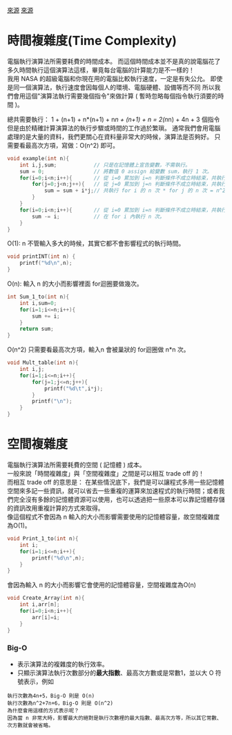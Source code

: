 [來源](https://ithelp.ithome.com.tw/articles/10216436)
[來源](https://www.itread01.com/content/1542770709.html)
# 時間複雜度(Time Complexity)
電腦執行演算法所需要耗費的時間成本。
而這個時間成本並不是真的說電腦花了多久時間執行這個演算法這樣，畢竟每台電腦的計算能力是不一樣的！  
我用 NASA 的超級電腦和你現在用的電腦比較執行速度，一定是有失公允。
即使是同一個演算法，執行速度會因每個人的環境、電腦硬體、設備等而不同
所以我們會用這個"演算法執行需要幾個指令"來做計算 ( 暫時忽略每個指令執行須要的時間 )。

總共需要執行：
1  +  (n+1)  +  n*(n+1)  +  n*n  +  (n+1)  +  n  =  2(n*n) + 4n + 3 個指令  
但是由於精確計算演算法的執行步驟或時間的工作過於繁瑣。
通常我們會用電腦處理的是大量的資料，我們更關心在資料量非常大的時候，演算法是否夠好。
只需要看最高次方項，寫做：O(n^2) 即可。
```c
void example(int n){
    int i,j,sum;            // 只是在記憶體上宣告變數，不需執行。
    sum = 0;                // 將數值 0 assign 給變數 sum，執行 1 次。
    for(i=0;i<n;i++){       // 從 i=0 累加到 i=n 判斷條件不成立時結束，共執行 n+1 次。  
        for(j=0;j<n;j++){   // 從 j=0 累加到 j=n 判斷條件不成立時結束，共執行 n*(n+1)次。
            sum = sum + i*j;// 共執行 for i 的 n 次 * for j 的 n 次 = n^2 次。
        }
    }
    for(i=0;i<n;i++){       // 從 i=0 累加到 i=n 判斷條件不成立時結束，共執行 n+1 次。
        sum -= i;           // 在 for i 內執行 n 次。
    }
}
```
O(1): n 不管輸入多大的時候，其實它都不會影響程式的執行時間。
```c
void printINT(int n) {
	printf("%d\n",n);
}
```
O(n): 輸入 n 的大小而影響裡面 for迴圈要做幾次。
```c
int Sum_1_to(int n){
    int i,sum=0;
    for(i=1;i<=n;i++){
        sum += i;
    }
    return sum;
}
```
O(n^2) 只需要看最高次方項，輸入n 會被巢狀的 for迴圈做 n*n 次。
```c
void Mult_table(int n){
    int i,j;
    for(i=1;i<=n;i++){
        for(j=1;j<=n;j++){
            printf("%d\t",i*j);
        }
        printf("\n");
    }
}
```

# 空間複雜度

電腦執行演算法所需要耗費的空間 ( 記憶體 ) 成本。  
一般來說「時間複雜度」與「空間複雜度」之間是可以相互 trade off 的！  
而相互 trade off 的意思是：
在某些情況底下，我們是可以讓程式多用一些記憶體空間來多記一些資訊，就可以省去一些重複的運算來加速程式的執行時間；或者我們完全沒有多餘的記憶體資源可以使用，也可以透過把一些原本可以靠記憶體存儲的資訊改用重複計算的方式來取得。  
像這個程式不會因為 n 輸入的大小而影響需要使用的記憶體容量，故空間複雜度為O(1)。
```c
void Print_1_to(int n){
    int i;
    for(i=1;i<=n;i++){
        printf("%d\n",n);
    }
}
```
會因為輸入 n 的大小而影響它會使用的記憶體容量，空間複雜度為O(n) 
```c
void Create_Array(int n){
    int i,arr[n];
    for(i=0;i<n;i++){
        arr[i]=i;
    }
}
```
### Big-O
- 表示演算法的複雜度的執行效率。
- 只顯示演算法執行次數部分的**最大指數**、最高次方數或是常數1，並以大 O 符號表示，例如
```
執行次數為4n+5，Big-O 則是 O(n)
執行次數為n^2+7n+6，Big-O 則是 O(n^2)
為什麼會用這樣的方式表示呢？
因為當 n 非常大時，影響最大的絕對是執行次數裡的最大指數、最高次方等，所以其它常數、次方數就會被省略。
```
